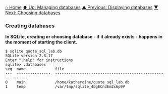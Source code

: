 [⌂ Home](../../../README.md)
[⬆ Up: Managing databases](README.md)
[▲ Previous: Displaying databases](displaying_databases.md)
[▼ Next: Choosing databases](choosing_databases.md)

### Creating databases

**In SQLite, creating or choosing database - if it already exists - happens in the moment of starting the client.**

```
$ sqlite quote_sql_lab.db
SQLite version 2.8.17
Enter ".help" for instructions
sqlite> .databases
seq  name             file
---  ---------------  ----------------------------------------------------------
0    main             /home/katheroine/quote_sql_lab.db
1    temp             /var/tmp/sqlite_4bgECn3Em2x6p9V
```

